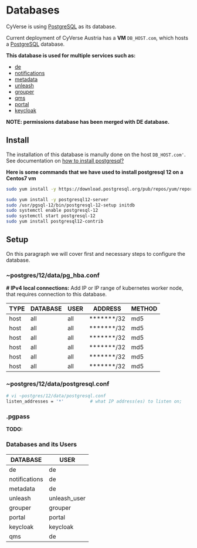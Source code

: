 # Databases

CyVerse is using [PostgreSQL](https://www.postgresql.org/) as its database.

Current deployment of CyVerse Austria has a **VM** `DB_HOST.com`, which hosts a [PostgreSQL](https://www.postgresql.org/) database.

**This database is used for multiple services such as:**

* [de](de-db.md)
* [notifications](notifications-db.md)
* [metadata](metadata-db.md)
* [unleash](unleash-db.md)
* [grouper](grouper-db.md)
* [qms](qms-db.md)
* [portal](portal-db.md)
* [keycloak](keycloak-db.md)

**NOTE: permissions database has been merged with DE database.**

## Install
The installation of this database is manully done on the host `DB_HOST.com'`.
See documentation on [how to install postgresql?](https://www.postgresguide.com/setup/install/)

**Here is some commands that we have used to install postgresql 12 on a Centos7 vm**

```bash
sudo yum install -y https://download.postgresql.org/pub/repos/yum/reporpms/EL-7-x86_64/pgdg-redhat-repo-latest.noarch.rpm

sudo yum install -y postgresql12-server
sudo /usr/pgsql-12/bin/postgresql-12-setup initdb
sudo systemctl enable postgresql-12
sudo systemctl start postgresql-12
sudo yum install postgresql12-contrib
```

## Setup
On this paragraph  we will cover first and necessary steps to configure the database.

### ~postgres/12/data/pg_hba.conf

**# IPv4 local connections:**
Add IP or IP range of kubernetes worker node, that requires connection to this database.

| TYPE | DATABASE | USER | ADDRESS | METHOD |
|------|----------|------|---------|--------|
|host  |all       | all  | *******/32 |md5   |
|host  |all       | all  | *******/32 |md5   |
|host  |all       | all  | *******/32 |md5   |
|host  |all       | all  | *******/32 |md5   |
|host  |all       | all  | *******/32 |md5   |
|host  |all       | all  | *******/32 |md5   |

### ~postgres/12/data/postgresql.conf

```bash
# vi ~postgres/12/data/postgresql.conf
listen_addresses = '*'          # what IP address(es) to listen on;
```

### .pgpass

**TODO:**

### Databases and its Users

| DATABASE | USER |
|------|----------|
|  de  |    de    |
|  notifications  |    de    |
|  metadata |  de    |
|  unleash  | unleash_user    |
|  grouper |  grouper    |
|  portal  |  portal    |
|  keycloak |    keycloak |
|  qms |    de |


